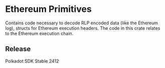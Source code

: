 # Ethereum Primitives

Contains code necessary to decode RLP encoded data (like the Ethereum log), structs for Ethereum execution headers. The
code in this crate relates to the Ethereum execution chain.


## Release

Polkadot SDK Stable 2412
